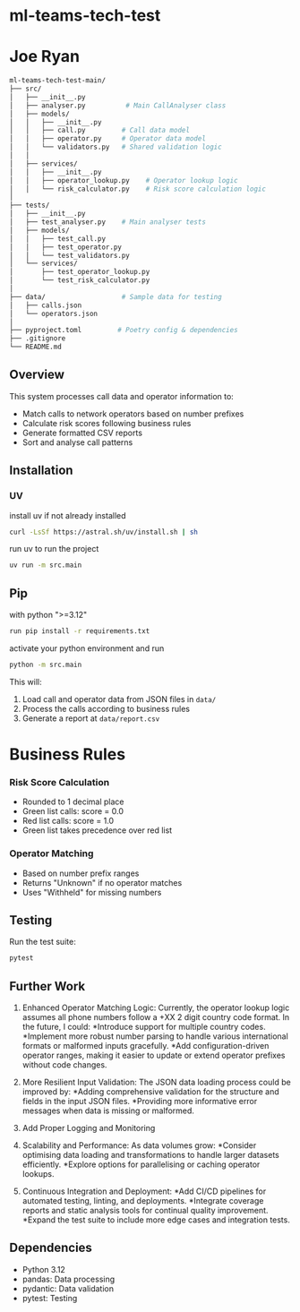 # ml-teams-tech-test
# Joe Ryan
```bash
ml-teams-tech-test-main/
├── src/
│   ├── __init__.py
│   ├── analyser.py          # Main CallAnalyser class
│   ├── models/
│   │   ├── __init__.py
│   │   ├── call.py         # Call data model
│   │   ├── operator.py     # Operator data model
│   │   └── validators.py   # Shared validation logic
│   │
│   ├── services/
│   │   ├── __init__.py
│   │   ├── operator_lookup.py    # Operator lookup logic
│   │   └── risk_calculator.py    # Risk score calculation logic
│
├── tests/
│   ├── __init__.py
│   ├── test_analyser.py    # Main analyser tests
│   ├── models/
│   │   ├── test_call.py
│   │   ├── test_operator.py
│   │   └── test_validators.py
│   └── services/
│       ├── test_operator_lookup.py
│       └── test_risk_calculator.py
│
├── data/                   # Sample data for testing
│   ├── calls.json
│   └── operators.json
│
├── pyproject.toml         # Poetry config & dependencies
├── .gitignore
└── README.md
```

## Overview

This system processes call data and operator information to:
- Match calls to network operators based on number prefixes
- Calculate risk scores following business rules
- Generate formatted CSV reports
- Sort and analyse call patterns

## Installation

### UV
install uv if not already installed
```bash
curl -LsSf https://astral.sh/uv/install.sh | sh
```

run uv to run the project

```bash
uv run -m src.main
```

## Pip

with python ">=3.12"
```bash
run pip install -r requirements.txt
```

activate your python environment and run

```bash
python -m src.main
```
This will:
1. Load call and operator data from JSON files in `data/`
2. Process the calls according to business rules
3. Generate a report at `data/report.csv`

# Business Rules

### Risk Score Calculation
- Rounded to 1 decimal place
- Green list calls: score = 0.0
- Red list calls: score = 1.0
- Green list takes precedence over red list

### Operator Matching
- Based on number prefix ranges
- Returns "Unknown" if no operator matches
- Uses "Withheld" for missing numbers

## Testing

Run the test suite:
```bash
pytest
```

## Further Work
1.	Enhanced Operator Matching Logic:
Currently, the operator lookup logic assumes all phone numbers follow a +XX 2 digit country code format. In the future, I could:
*Introduce support for multiple country codes.
*Implement more robust number parsing to handle various international formats or malformed inputs gracefully.
*Add configuration-driven operator ranges, making it easier to update or extend operator prefixes without code changes.

2.	More Resilient Input Validation:
The JSON data loading process could be improved by:
*Adding comprehensive validation for the structure and fields in the input JSON files.
*Providing more informative error messages when data is missing or malformed.

3.	Add Proper Logging and Monitoring

4.	Scalability and Performance:
As data volumes grow:
*Consider optimising data loading and transformations to handle larger datasets efficiently.
*Explore options for parallelising or caching operator lookups.

5. Continuous Integration and Deployment:
*Add CI/CD pipelines for automated testing, linting, and deployments.
*Integrate coverage reports and static analysis tools for continual quality improvement.
*Expand the test suite to include more edge cases and integration tests.

## Dependencies

- Python 3.12
- pandas: Data processing
- pydantic: Data validation
- pytest: Testing
